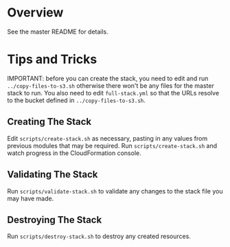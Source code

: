 # Overview
See the master README for details.

# Tips and Tricks

IMPORTANT: before you can create the stack, you need to edit and run `../copy-files-to-s3.sh` otherwise there won't be any files for the master stack to run.  You also need to edit `full-stack.yml` so that the URLs resolve to the bucket defined in `../copy-files-to-s3.sh`.

## Creating The Stack
Edit `scripts/create-stack.sh` as necessary, pasting in any values from previous modules that may be required.  Run `scripts/create-stack.sh` and watch progress in the CloudFormation console.

## Validating The Stack
Run `scripts/validate-stack.sh` to validate any changes to the stack file you may have made.

## Destroying The Stack
Run `scripts/destroy-stack.sh` to destroy any created resources.
